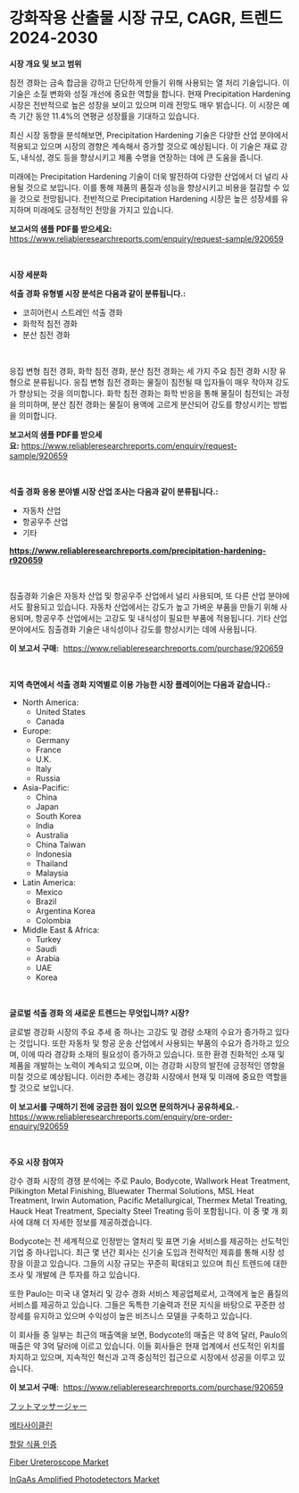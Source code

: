 <p><h1>강화작용 산출물 시장 규모, CAGR, 트렌드 2024-2030</h1></p><p><strong>시장 개요 및 보고 범위</strong></p>
<p><p>침전 경화는 금속 합금을 강하고 단단하게 만들기 위해 사용되는 열 처리 기술입니다. 이 기술은 소질 변화와 성질 개선에 중요한 역할을 합니다. 현재 Precipitation Hardening 시장은 전반적으로 높은 성장을 보이고 있으며 미래 전망도 매우 밝습니다. 이 시장은 예측 기간 동안 11.4%의 연평균 성장률을 기대하고 있습니다. </p><p>최신 시장 동향을 분석해보면, Precipitation Hardening 기술은 다양한 산업 분야에서 적용되고 있으며 시장의 경향은 계속해서 증가할 것으로 예상됩니다. 이 기술은 재료 강도, 내식성, 경도 등을 향상시키고 제품 수명을 연장하는 데에 큰 도움을 줍니다. </p><p>미래에는 Precipitation Hardening 기술이 더욱 발전하여 다양한 산업에서 더 널리 사용될 것으로 보입니다. 이를 통해 제품의 품질과 성능을 향상시키고 비용을 절감할 수 있을 것으로 전망됩니다. 전반적으로 Precipitation Hardening 시장은 높은 성장세를 유지하며 미래에도 긍정적인 전망을 가지고 있습니다.</p></p>
<p><strong>보고서의 샘플 PDF를 받으세요:</strong> <a href="https://www.reliableresearchreports.com/enquiry/request-sample/920659">https://www.reliableresearchreports.com/enquiry/request-sample/920659</a></p>
<p>&nbsp;</p>
<p><strong>시장 세분화</strong></p>
<p><strong>석출 경화 유형별 시장 분석은 다음과 같이 분류됩니다.:</strong></p>
<p><ul><li>코히어런시 스트레인 석출 경화</li><li>화학적 침전 경화</li><li>분산 침전 경화</li></ul></p>
<p>&nbsp;</p>
<p><p>응집 변형 침전 경화, 화학 침전 경화, 분산 침전 경화는 세 가지 주요 침전 경화 시장 유형으로 분류됩니다. 응집 변형 침전 경화는 물질이 침전될 때 입자들이 매우 작아져 강도가 향상되는 것을 의미합니다. 화학 침전 경화는 화학 반응을 통해 물질이 침전되는 과정을 의미하며, 분산 침전 경화는 물질이 용액에 고르게 분산되어 강도를 향상시키는 방법을 의미합니다.</p></p>
<p><strong>보고서의 샘플 PDF를 받으세요:</strong>&nbsp;<a href="https://www.reliableresearchreports.com/enquiry/request-sample/920659">https://www.reliableresearchreports.com/enquiry/request-sample/920659</a></p>
<p>&nbsp;</p>
<p><strong> 석출 경화 응용 분야별 시장 산업 조사는 다음과 같이 분류됩니다.:</strong></p>
<p><ul><li>자동차 산업</li><li>항공우주 산업</li><li>기타</li></ul></p>
<p><strong><a href="https://www.reliableresearchreports.com/precipitation-hardening-r920659">https://www.reliableresearchreports.com/precipitation-hardening-r920659</a></strong></p>
<p>&nbsp;</p>
<p><p>침출경화 기술은 자동차 산업 및 항공우주 산업에서 널리 사용되며, 또 다른 산업 분야에서도 활용되고 있습니다. 자동차 산업에서는 강도가 높고 가벼운 부품을 만들기 위해 사용되며, 항공우주 산업에서는 고강도 및 내식성이 필요한 부품에 적용됩니다. 기타 산업 분야에서도 침출경화 기술은 내식성이나 강도를 향상시키는 데에 사용됩니다.</p></p>
<p><strong>이 보고서 구매:</strong>&nbsp; <a href="https://www.reliableresearchreports.com/purchase/920659">https://www.reliableresearchreports.com/purchase/920659</a></p>
<p>&nbsp;</p>
<p><strong>지역 측면에서 석출 경화 지역별로 이용 가능한 시장 플레이어는 다음과 같습니다.:</strong></p>
<p><ul>
    <li>
        North America:
        <ul>
            <li>United States</li>
            <li>Canada</li>
        </ul>
    </li>
    <li>
        Europe:
        <ul>
            <li>Germany</li>
            <li>France</li>
            <li>U.K.</li>
            <li>Italy</li>
            <li>Russia</li>
        </ul>
    </li>
    <li>
        Asia-Pacific:
        <ul>
            <li>China</li>
            <li>Japan</li>
            <li>South Korea</li>
            <li>India</li>
            <li>Australia</li>
            <li>China Taiwan</li>
            <li>Indonesia</li>
            <li>Thailand</li>
            <li>Malaysia</li>
        </ul>
    </li>
    <li>
        Latin America:
        <ul>
            <li>Mexico</li>
            <li>Brazil</li>
            <li>Argentina Korea</li>
            <li>Colombia</li>
        </ul>
    </li>
    <li>
        Middle East & Africa:
        <ul>
            <li>Turkey</li>
            <li>Saudi</li>
            <li>Arabia</li>
            <li>UAE</li>
            <li>Korea</li>
        </ul>
    </li>
    </ul></p>
<p>&nbsp;</p>
<p><strong>글로벌 석출 경화 의 새로운 트렌드는 무엇입니까? 시장?</strong></p>
<p><p>글로벌 경강화 시장의 주요 추세 중 하나는 고강도 및 경량 소재의 수요가 증가하고 있다는 것입니다. 또한 자동차 및 항공 운송 산업에서 사용되는 부품의 수요가 증가하고 있으며, 이에 따라 경강화 소재의 필요성이 증가하고 있습니다. 또한 환경 친화적인 소재 및 제품을 개발하는 노력이 계속되고 있으며, 이는 경강화 시장의 발전에 긍정적인 영향을 미칠 것으로 예상됩니다. 이러한 추세는 경강화 시장에서 현재 및 미래에 중요한 역할을 할 것으로 보입니다.</p></p>
<p><strong>이 보고서를 구매하기 전에 궁금한 점이 있으면 문의하거나 공유하세요.</strong>- <a href="https://www.reliableresearchreports.com/enquiry/pre-order-enquiry/920659">https://www.reliableresearchreports.com/enquiry/pre-order-enquiry/920659</a></p>
<p>&nbsp;</p>
<p><strong>주요 시장 참여자</strong></p>
<p><p>강수 경화 시장의 경쟁 분석에는 주로 Paulo, Bodycote, Wallwork Heat Treatment, Pilkington Metal Finishing, Bluewater Thermal Solutions, MSL Heat Treatment, Irwin Automation, Pacific Metallurgical, Thermex Metal Treating, Hauck Heat Treatment, Specialty Steel Treating 등이 포함됩니다. 이 중 몇 개 회사에 대해 더 자세한 정보를 제공하겠습니다.</p><p>Bodycote는 전 세계적으로 인정받는 열처리 및 표면 기술 서비스를 제공하는 선도적인 기업 중 하나입니다. 최근 몇 년간 회사는 신기술 도입과 전략적인 제휴를 통해 시장 성장을 이끌고 있습니다. 그들의 시장 규모는 꾸준히 확대되고 있으며 최신 트렌드에 대한 조사 및 개발에 큰 투자를 하고 있습니다.</p><p>또한 Paulo는 미국 내 열처리 및 강수 경화 서비스 제공업체로서, 고객에게 높은 품질의 서비스를 제공하고 있습니다. 그들은 독특한 기술력과 전문 지식을 바탕으로 꾸준한 성장세를 유지하고 있으며 수익성이 높은 비즈니스 모델을 구축하고 있습니다.</p><p>이 회사들 중 일부는 최근의 매출액을 보면, Bodycote의 매출은 약 8억 달러, Paulo의 매출은 약 3억 달러에 이르고 있습니다. 이들 회사들은 현재 업계에서 선도적인 위치를 차지하고 있으며, 지속적인 혁신과 고객 중심적인 접근으로 시장에서 성공을 이루고 있습니다.</p></p>
<p><strong>이 보고서 구매:</strong>&nbsp;&nbsp;<a href="https://www.reliableresearchreports.com/purchase/920659">https://www.reliableresearchreports.com/purchase/920659</a></p>
<p><p><a href="https://medium.com/@lucasrandall2020/%E3%83%95%E3%83%83%E3%83%88%E3%83%9E%E3%83%83%E3%82%B5%E3%83%BC%E3%82%B8%E3%83%A3%E3%83%BC%E3%83%9E%E3%83%BC%E3%82%B1%E3%83%83%E3%83%88%E3%81%AE%E5%88%86%E6%9E%90-%E3%82%B0%E3%83%AD%E3%83%BC%E3%83%90%E3%83%AB%E7%94%A3%E6%A5%AD%E3%81%AE%E5%B1%95%E6%9C%9B%E3%81%A8%E4%BA%88%E6%B8%AC-2024%E5%B9%B4%E3%81%8B%E3%82%892031%E5%B9%B4-41681074788d">フットマッサージャー</a></p><p><a href="https://medium.com/@leeusso5656/%EB%A9%94%ED%83%80%EC%82%AC%EC%9D%B4%ED%81%B4%EB%A6%B0-%EC%8B%9C%EC%9E%A5-%EB%B6%84%EC%84%9D-%EA%B8%80%EB%A1%9C%EB%B2%8C-%EC%82%B0%EC%97%85-%EC%A0%84%EB%A7%9D-%EB%B0%8F-%EC%A0%84%EB%A7%9D-2024%EB%85%84%EB%B6%80%ED%84%B0-2031%EB%85%84%EA%B9%8C%EC%A7%80-a9b4348c2354">메타사이클린</a></p><p><a href="https://medium.com/@juracy1980/%ED%95%A0%EB%9E%84-%EC%8B%9D%ED%92%88-%EC%9D%B8%EC%A6%9D-%EC%8B%9C%EC%9E%A5%EC%9D%80-%EC%8B%9C%EC%9E%A5-%EC%A0%90%EC%9C%A0%EC%9C%A8-%EC%8B%9C%EC%9E%A5-%ED%8A%B8%EB%A0%8C%EB%93%9C-%EB%B0%8F-%EC%8B%9C%EC%9E%A5-%EC%84%B1%EC%9E%A5%EC%97%90-%EB%8C%80%ED%95%9C-%EC%A0%95%EB%B3%B4%EB%A5%BC-%EC%A0%9C%EA%B3%B5%ED%95%A9%EB%8B%88%EB%8B%A4-dbaf142b290b">할랄 식품 인증</a></p><p><a href="https://www.linkedin.com/pulse/fiber-ureteroscope-market-competitive-analysis-trends-forecast-s3y3c?trackingId=4qTNVDT%2BEWL801AyKfeDFA%3D%3D">Fiber Ureteroscope Market</a></p><p><a href="https://www.linkedin.com/pulse/ingaas-amplified-photodetectors-market-report-reveals-latest-hi30c?trackingId=VUMMgsv59q%2FsxIrfvE6tWw%3D%3D">InGaAs Amplified Photodetectors Market</a></p></p>